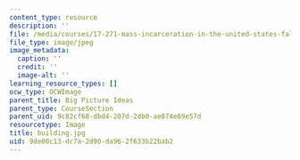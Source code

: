```yaml
---
content_type: resource
description: ''
file: /media/courses/17-271-mass-incarceration-in-the-united-states-fall-2020/9de00c13dc7a2d90da962f633b22bab2_building.jpg
file_type: image/jpeg
image_metadata:
  caption: ''
  credit: ''
  image-alt: ''
learning_resource_types: []
ocw_type: OCWImage
parent_title: Big Picture Ideas
parent_type: CourseSection
parent_uid: 9c82cf68-dbd4-207d-2db0-ae874e69e57d
resourcetype: Image
title: building.jpg
uid: 9de00c13-dc7a-2d90-da96-2f633b22bab2
---
```

